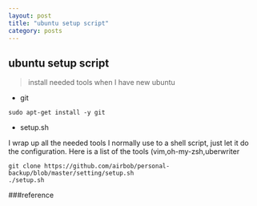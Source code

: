 ```yaml
---
layout: post
title: "ubuntu setup script"
category: posts
---
```

## ubuntu setup script

> install needed tools when I have new ubuntu


- git

```shell
sudo apt-get install -y git
```

- setup.sh

I wrap up all the needed tools I normally use to a shell script, just let it do the configuration. Here is a list of the tools (vim,oh-my-zsh,uberwriter

```shell
git clone https://github.com/airbob/personal-backup/blob/master/setting/setup.sh
./setup.sh
```


###reference
[^1]:[Solarized](http://www.xorcode.com/2011/04/11/solarized-vim-eclipse-ubuntu/)
[^2]:[tmux](https://www.digitalocean.com/community/articles/how-to-install-and-use-tmux-on-ubuntu-12-10--2)
